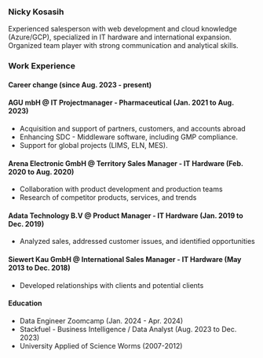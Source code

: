 ### Nicky Kosasih

Experienced salesperson with web development and cloud knowledge (Azure/GCP), specialized in IT hardware and international expansion. Organized team player with strong communication and analytical skills.

### Work Experience
#### Career change (since Aug. 2023 - present)
#### AGU mbH @ IT Projectmanager - Pharmaceutical (Jan. 2021 to Aug. 2023)

  - Acquisition and support of partners, customers, and accounts abroad
  - Enhancing SDC - Middleware software, including GMP compliance.
  - Support for global projects (LIMS, ELN, MES).
#### Arena Electronic GmbH @ Territory Sales Manager - IT Hardware (Feb. 2020 to Aug. 2020)

  - Collaboration with product development and production teams
  - Research of competitor products, services, and trends
#### Adata Technology B.V @ Product Manager - IT Hardware (Jan. 2019 to Dec. 2019)

  - Analyzed sales, addressed customer issues, and identified opportunities
#### Siewert Kau GmbH @ International Sales Manager - IT Hardware (May 2013 to Dec. 2018)

  - Developed relationships with clients and potential clients

#### Education
  -  Data Engineer Zoomcamp (Jan. 2024 - Apr. 2024)
  -  Stackfuel - Business Intelligence / Data Analyst (Aug. 2023 to Dec. 2023)
  -  University Applied of Science Worms (2007-2012)



